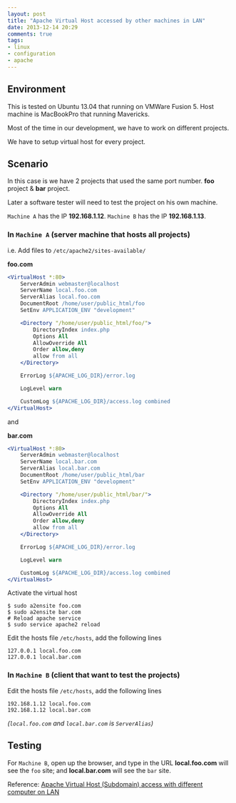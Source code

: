 ```yaml
---
layout: post
title: "Apache Virtual Host accessed by other machines in LAN"
date: 2013-12-14 20:29
comments: true
tags: 
- linux
- configuration
- apache
---
```


## Environment

This is tested on Ubuntu 13.04 that running on VMWare Fusion 5. Host machine is MacBookPro that running Mavericks.

Most of the time in our development, we have to work on different projects.

We have to setup virtual host for every project.

## Scenario
In this case is we have 2 projects that used the same port number. **foo** project & **bar** project.

Later a software tester will need to test the project on his own machine.

`Machine A` has the IP **192.168.1.12**. `Machine B` has the IP **192.168.1.13**.

### In `Machine A` (server machine that hosts all projects)
i.e. Add files to `/etc/apache2/sites-available/`

**foo.com**

```apache
<VirtualHost *:80>
    ServerAdmin webmaster@localhost
    ServerName local.foo.com
    ServerAlias local.foo.com
    DocumentRoot /home/user/public_html/foo
    SetEnv APPLICATION_ENV "development"

    <Directory "/home/user/public_html/foo/">
        DirectoryIndex index.php
        Options All
        AllowOverride All
        Order allow,deny
        allow from all
    </Directory>

    ErrorLog ${APACHE_LOG_DIR}/error.log

    LogLevel warn

    CustomLog ${APACHE_LOG_DIR}/access.log combined
</VirtualHost>
```

and

**bar.com**

```apache
<VirtualHost *:80>
    ServerAdmin webmaster@localhost
    ServerName local.bar.com
    ServerAlias local.bar.com
    DocumentRoot /home/user/public_html/bar
    SetEnv APPLICATION_ENV "development"

    <Directory "/home/user/public_html/bar/">
        DirectoryIndex index.php
        Options All
        AllowOverride All
        Order allow,deny
        allow from all
    </Directory>

    ErrorLog ${APACHE_LOG_DIR}/error.log

    LogLevel warn

    CustomLog ${APACHE_LOG_DIR}/access.log combined
</VirtualHost>
```

Activate the virtual host

```
$ sudo a2ensite foo.com
$ sudo a2ensite bar.com
# Reload apache service
$ sudo service apache2 reload
```

Edit the hosts file `/etc/hosts`, add the following lines

```text
127.0.0.1 local.foo.com
127.0.0.1 local.bar.com
```

### In `Machine B` (client that want to test the projects)

Edit the hosts file `/etc/hosts`, add the following lines

```text
192.168.1.12 local.foo.com
192.168.1.12 local.bar.com
```

_(`local.foo.com` and `local.bar.com` is `ServerAlias`)_

## Testing
For `Machine B`, open up the browser, and type in the URL **local.foo.com** will see the `foo` site; and **local.bar.com** will see the `bar` site.

Reference: [Apache Virtual Host (Subdomain) access with different computer on LAN](http://stackoverflow.com/questions/7141634/apache-virtual-host-subdomain-access-with-different-computer-on-lan/7146132#7146132)
